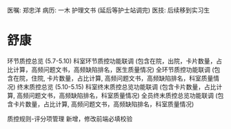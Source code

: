 医嘱: 郑忠洋
病历: 一木
护理文书 (延后等护士站调完)
医技: 后续移到实习生


# 舒康
环节质控总览 (5.7-5.10)
科室环节质控功能联调 (包含在院，出院，卡片数量，占比计算，高频问题文书，高频缺陷排名，医生质量情况)
全环节质控功能联调 (包含在院，住院, 卡片数量，占比计算, 高频问题文书，高频缺陷排名，科室质量情况)
终末质控总览 (5.10-5.15)
科室终末质控总览功能联调 (包含卡片数量，占比计算, 高频问题文书，高频缺陷排名，科室质量情况)
全员终末质控总览功能联调 (包含卡片数量，占比计算, 高频问题文书，高频缺陷排名，科室质量情况)


质控规则-评分项管理
新增，修改前端必填校验

